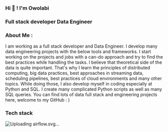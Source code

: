 ### Hi 👋 ! I'm Owolabi
### Full stack developer Data Engineer
### About Me :

I am working as a full stack developer and  Data Engineer. I develop many data engineering projects with the below tools and frameworks. I start working on the projects and jobs with a can-do approach and try to find the best practices while handling the tasks. I believe that theoretical side of the data is quite important. That's why I learn the principles of distributed computing, big data practices, best approaches in streaming data, scheduling pipelines, best practices of cloud environments and many other topics. While doing those, I also develop myself in coding especially at Python and SQL. I create many complicated Python scripts as well as many SQL queries. You can find lots of data full stack and engineering projects here, welcome to my GitHub :
)

### Tech stack
![Uploading airflow.svg…]()


<!--
**owolabi-develop/owolabi-develop** is a ✨ _special_ ✨ repository because its `README.md` (this file) appears on your GitHub profile.


